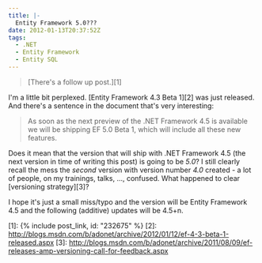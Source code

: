 ```yaml
---
title: |-
  Entity Framework 5.0???
date: 2012-01-13T20:37:52Z
tags:
  - .NET
  - Entity Framework
  - Entity SQL
---
```

> [There's a follow up post.][1]

I'm a little bit perplexed. [Entity Framework 4.3 Beta 1][2] was just released. And there's a sentence in the document that's very interesting:

> As soon as the next preview of the .NET Framework 4.5 is available we will be shipping EF 5.0 Beta 1, which will include all these new features.

Does it mean that the version that will ship with .NET Framework 4.5 (the next version in time of writing this post) is going to be _5.0_? I still clearly recall the mess the _second_ version with version number _4.0_ created - a lot of people, on my trainings, talks, ..., confused. What happened to clear [versioning strategy][3]?

I hope it's just a small miss/typo and the version will be Entity Framework 4.5 and the following (additive) updates will be 4.5+n.

[1]: {% include post_link, id: "232675" %}
[2]: http://blogs.msdn.com/b/adonet/archive/2012/01/12/ef-4-3-beta-1-released.aspx
[3]: http://blogs.msdn.com/b/adonet/archive/2011/08/09/ef-releases-amp-versioning-call-for-feedback.aspx